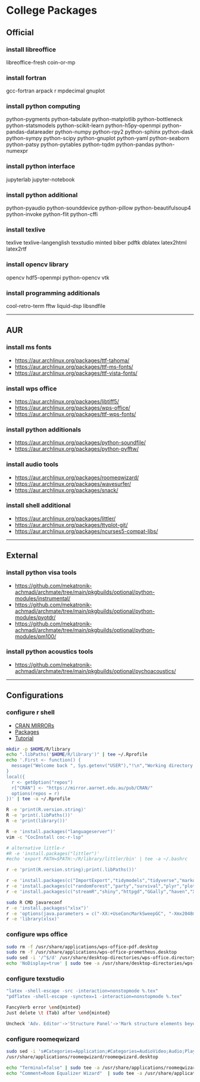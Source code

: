 # College Packages

## Official

### install libreoffice

libreoffice-fresh coin-or-mp

### install fortran

gcc-fortran arpack
r mpdecimal gnuplot

### install python computing

python-pygments
python-tabulate
python-matplotlib
python-bottleneck
python-statsmodels
python-scikit-learn
python-h5py-openmpi
python-pandas-datareader
python-numpy python-rpy2
python-sphinx python-dask
python-sympy python-scipy
python-gnuplot python-yaml
python-seaborn python-patsy
python-pytables python-tqdm
python-pandas python-numexpr

### install python interface

jupyterlab jupyter-notebook

### install python additional

python-pyaudio python-sounddevice
python-pillow python-beautifulsoup4
python-invoke python-flit python-cffi

### install texlive

texlive texlive-langenglish
texstudio minted biber pdftk
dblatex latex2html latex2rtf

### install opencv library

opencv hdf5-openmpi
python-opencv vtk

### install programming additionals

cool-retro-term fftw
liquid-dsp libsndfile

--------------------------------------------------------------------------------

## AUR

### install ms fonts

- https://aur.archlinux.org/packages/ttf-tahoma/
- https://aur.archlinux.org/packages/ttf-ms-fonts/
- https://aur.archlinux.org/packages/ttf-vista-fonts/

### install wps office

- https://aur.archlinux.org/packages/libtiff5/
- https://aur.archlinux.org/packages/wps-office/
- https://aur.archlinux.org/packages/ttf-wps-fonts/

### install python additionals

- https://aur.archlinux.org/packages/python-soundfile/
- https://aur.archlinux.org/packages/python-pyfftw/

### install audio tools

- https://aur.archlinux.org/packages/roomeqwizard/
- https://aur.archlinux.org/packages/wavesurfer/
- https://aur.archlinux.org/packages/snack/

### install shell additional

- https://aur.archlinux.org/packages/littler/
- https://aur.archlinux.org/packages/ttyplot-git/
- https://aur.archlinux.org/packages/ncurses5-compat-libs/

--------------------------------------------------------------------------------

## External

### install python visa tools

- https://github.com/mekatronik-achmadi/archmate/tree/main/pkgbuilds/optional/python-modules/instrumental/
- https://github.com/mekatronik-achmadi/archmate/tree/main/pkgbuilds/optional/python-modules/pyotdr/
- https://github.com/mekatronik-achmadi/archmate/tree/main/pkgbuilds/optional/python-modules/pm100/

### install python acoustics tools

- https://github.com/mekatronik-achmadi/archmate/tree/main/pkgbuilds/optional/pychoacoustics/

--------------------------------------------------------------------------------

## Configurations

### configure r shell

- [CRAN MIRRORs](https://cran.r-project.org/mirrors.html)
- [Packages](https://support.posit.co/hc/en-us/articles/201057987-Quick-list-of-useful-R-packages)
- [Tutorial](https://www.tutorialspoint.com/r/index.htm)

```sh
mkdir -p $HOME/R/library
echo ".libPaths('$HOME/R/library')" | tee ~/.Rprofile
echo '.First <- function() {
  message("Welcome back ", Sys.getenv("USER"),"!\n","Working directory is: ", getwd())
}
local({
  r <- getOption("repos")
  r["CRAN"] <- "https://mirror.aarnet.edu.au/pub/CRAN/"
  options(repos = r)
})' | tee -a ~/.Rprofile

R -e 'print(R.version.string)'
R -e 'print(.libPaths())'
R -e 'print(library())'

R -e 'install.packages("languageserver")'
vim -c "CocInstall coc-r-lsp"

# alternative little-r
#R -e 'install.packages("littler")'
#echo 'export PATH=$PATH:~/R/library/littler/bin' | tee -a ~/.bashrc
```

```sh
r -e 'print(R.version.string);print(.libPaths())'

r -e 'install.packages(c("ImportExport","tidymodels","tidyverse","markdown"))'
r -e 'install.packages(c("randomForest","party","survival","plyr","plotrix"))'
r -e 'install.packages(c("streamR","shiny","httpgd","GGally","haven","XML2R"))'

sudo R CMD javareconf
r -e 'install.packages("xlsx")'
r -e 'options(java.parameters = c("-XX:+UseConcMarkSweepGC", "-Xmx2048m"))'
r -e 'library(xlsx)'
```

### configure wps office

```sh
sudo rm -f /usr/share/applications/wps-office-pdf.desktop
sudo rm -f /usr/share/applications/wps-office-prometheus.desktop
sudo sed -i '/^$/d' /usr/share/desktop-directories/wps-office.directory
echo 'NoDisplay=true' | sudo tee -a /usr/share/desktop-directories/wps-office.directory
```

### configure texstudio

```sh
"latex -shell-escape -src -interaction=nonstopmode %.tex"
"pdflatex -shell-escape -synctex=1 -interaction=nonstopmode %.tex"
```

```sh
FancyVerb error \end{minted}
Just delete \t (Tab) after \end{minted}
```

```sh
Uncheck 'Adv. Editor'->'Structure Panel'->'Mark structure elements beyond \end{document}'
```

### configure roomeqwizard

```sh
sudo sed -i 's#Categories=Application;#Categories=AudioVideo;Audio;Player;#g' \
/usr/share/applications/roomeqwizard/roomeqwizard.desktop

echo "Terminal=false" | sudo tee -a /usr/share/applications/roomeqwizard/roomeqwizard.desktop
echo "Comment=Room Equalizer Wizard"  | sudo tee -a /usr/share/applications/roomeqwizard/roomeqwizard.desktop
```

